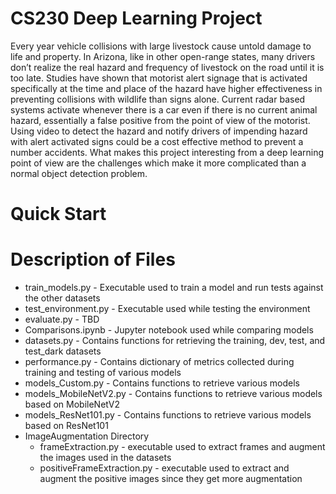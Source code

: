 # CS230 Deep Learning Project
Every year vehicle collisions with large livestock cause untold damage to life and property. In
Arizona, like in other open-range states, many drivers don’t realize the real hazard and frequency of
livestock on the road until it is too late.
Studies have shown that motorist alert signage that is activated specifically at the time and place of the
hazard have higher effectiveness in preventing collisions with wildlife than signs alone. Current radar
based systems activate whenever there is a car even if there is no current animal hazard, essentially a
false positive from the point of view of the motorist.
Using video to detect the hazard and notify drivers of impending hazard with alert activated signs
could be a cost effective method to prevent a number accidents.
What makes this project interesting from a deep learning point of view are the challenges which make
it more complicated than a normal object detection problem.

# Quick Start

# Description of Files
* train_models.py - Executable used to train a model and run tests against the other datasets 
* test_environment.py - Executable used while testing the environment 
* evaluate.py - TBD
&nbsp;   
* Comparisons.ipynb - Jupyter notebook used while comparing models
* datasets.py - Contains functions for retrieving the training, dev, test, and test_dark datasets
* performance.py - Contains dictionary of metrics collected during training and testing of various models
&nbsp;  
* models_Custom.py - Contains functions to retrieve various models
* models_MobileNetV2.py - Contains functions to retrieve various models based on MobileNetV2
* models_ResNet101.py - Contains functions to retrieve various models based on ResNet101
&nbsp;  
* ImageAugmentation Directory
    * frameExtraction.py - executable used to extract frames and augment the images used in the datasets
    * positiveFrameExtraction.py - executable used to extract and augment the positive images since they get more augmentation





